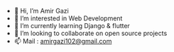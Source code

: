 - 👋 Hi, I’m Amir Gazi
- 👀 I’m interested in Web Development
- 🌱 I’m currently learning Django & flutter
- 💞️ I’m looking to collaborate on open source projects
- 📫 Mail : amirgazi102@gmail.com

<!---
amirg101/amirg101 is a ✨ special ✨ repository because its `README.md` (this file) appears on your GitHub profile.
You can click the Preview link to take a look at your changes.
--->

